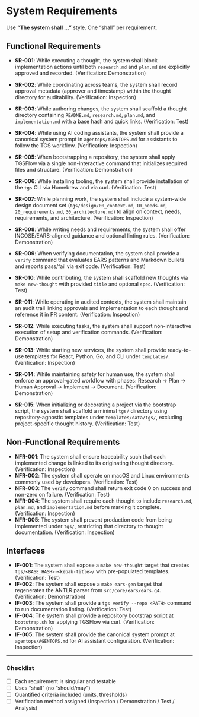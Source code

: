 # System Requirements

Use **“The system shall …”** style. One “shall” per requirement.  

## Functional Requirements
- **SR-001**: While executing a thought, the system shall block implementation actions until both `research.md` and `plan.md` are explicitly approved and recorded. (Verification: Demonstration)
- **SR-002**: While coordinating across teams, the system shall record approval metadata (approver and timestamp) within the thought directory for auditability. (Verification: Inspection)
- **SR-003**: While authoring changes, the system shall scaffold a thought directory containing `README.md`, `research.md`, `plan.md`, and `implementation.md` with a base hash and quick links. (Verification: Test)
- **SR-004**: While using AI coding assistants, the system shall provide a canonical system prompt in `agentops/AGENTOPS.md` for assistants to follow the TGS workflow. (Verification: Inspection)
- **SR-005**: When bootstrapping a repository, the system shall apply TGSFlow via a single non-interactive command that initializes required files and structure. (Verification: Demonstration)
- **SR-006**: While installing tooling, the system shall provide installation of the `tgs` CLI via Homebrew and via curl. (Verification: Test)
- **SR-007**: While planning work, the system shall include a system-wide design document set (`tgs/design/00_context.md`, `10_needs.md`, `20_requirements.md`, `30_architecture.md`) to align on context, needs, requirements, and architecture. (Verification: Inspection)
- **SR-008**: While writing needs and requirements, the system shall offer INCOSE/EARS-aligned guidance and optional linting rules. (Verification: Demonstration)
- **SR-009**: When verifying documentation, the system shall provide a `verify` command that evaluates EARS patterns and Markdown bullets and reports pass/fail via exit code. (Verification: Test)
- **SR-010**: While contributing, the system shall scaffold new thoughts via `make new-thought` with provided `title` and optional `spec`. (Verification: Test)
- **SR-011**: While operating in audited contexts, the system shall maintain an audit trail linking approvals and implementation to each thought and reference it in PR content. (Verification: Inspection)
- **SR-012**: While executing tasks, the system shall support non-interactive execution of setup and verification commands. (Verification: Demonstration)
- **SR-013**: While starting new services, the system shall provide ready-to-use templates for React, Python, Go, and CLI under `templates/`. (Verification: Inspection)
- **SR-014**: While maintaining safety for human use, the system shall enforce an approval-gated workflow with phases: Research → Plan → Human Approval → Implement → Document. (Verification: Demonstration)

- **SR-015**: When initializing or decorating a project via the bootstrap script, the system shall scaffold a minimal `tgs/` directory using repository-agnostic templates under `templates/data/tgs/`, excluding project-specific thought history. (Verification: Test)

## Non-Functional Requirements
- **NFR-001**: The system shall ensure traceability such that each implemented change is linked to its originating thought directory. (Verification: Inspection)
- **NFR-002**: The system shall operate on macOS and Linux environments commonly used by developers. (Verification: Test)
- **NFR-003**: The `verify` command shall return exit code 0 on success and non-zero on failure. (Verification: Test)
- **NFR-004**: The system shall require each thought to include `research.md`, `plan.md`, and `implementation.md` before marking it complete. (Verification: Inspection)
- **NFR-005**: The system shall prevent production code from being implemented under `tgs/`, restricting that directory to thought documentation. (Verification: Inspection)

## Interfaces
- **IF-001**: The system shall expose a `make new-thought` target that creates `tgs/<BASE_HASH>-<kebab-title>/` with pre-populated templates. (Verification: Test)
- **IF-002**: The system shall expose a `make ears-gen` target that regenerates the ANTLR parser from `src/core/ears/ears.g4`. (Verification: Demonstration)
- **IF-003**: The system shall provide a `tgs verify --repo <PATH>` command to run documentation linting. (Verification: Test)
- **IF-004**: The system shall provide a repository bootstrap script at `bootstrap.sh` for applying TGSFlow via curl. (Verification: Demonstration)
- **IF-005**: The system shall provide the canonical system prompt at `agentops/AGENTOPS.md` for AI assistant configuration. (Verification: Inspection)

---

### Checklist
- [ ] Each requirement is singular and testable  
- [ ] Uses “shall” (no “should/may”)  
- [ ] Quantified criteria included (units, thresholds)  
- [ ] Verification method assigned (Inspection / Demonstration / Test / Analysis)  
